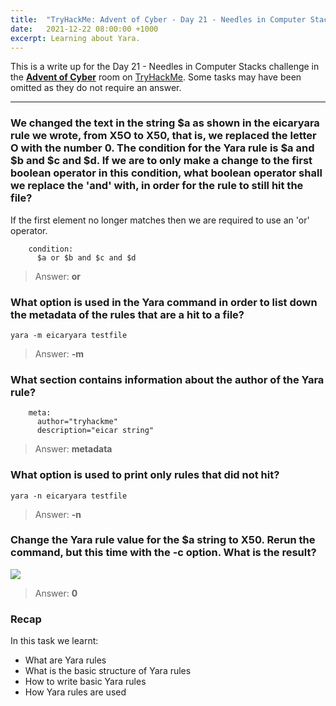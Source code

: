 ```yaml
---
title:  "TryHackMe: Advent of Cyber - Day 21 - Needles in Computer Stacks"
date:   2021-12-22 08:00:00 +1000
excerpt: Learning about Yara.
---
```


This is a write up for the Day 21 - Needles in Computer Stacks challenge in the [**Advent of Cyber**](https://tryhackme.com/room/adventofcyber3) room on [TryHackMe](https://tryhackme.com). Some tasks may have been omitted as they do not require an answer.

***

### We changed the text in the string $a as shown in the eicaryara rule we wrote, from X5O to X50, that is, we replaced the letter O with the number 0. The condition for the Yara rule is $a and $b and $c and $d. If we are to only make a change to the first boolean operator in this condition, what boolean operator shall we replace the 'and' with, in order for the rule to still hit the file?

If the first element no longer matches then we are required to use an 'or' operator.

```
    condition:
      $a or $b and $c and $d
```

> Answer: **or**

### What option is used in the Yara command in order to list down the metadata of the rules that are a hit to a file? 

```
yara -m eicaryara testfile
```

> Answer: **-m**

### What section contains information about the author of the Yara rule?

```
    meta:
      author="tryhackme"
      description="eicar string"
```

> Answer: **metadata**

### What option is used to print only rules that did not hit?

```
yara -n eicaryara testfile
```

> Answer: **-n**

### Change the Yara rule value for the $a string to X50. Rerun the command, but this time with the -c option. What is the result?

<img src="{{ site.baseurl }}/assets/images/2021-12-22-advent-of-cyber-day-21/d21_01.jpg">

> Answer: **0**

### Recap

In this task we learnt:
 * What are Yara rules
 * What is the basic structure of Yara rules
 * How to write basic Yara rules
 * How Yara rules are used